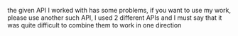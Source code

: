 the given API I worked with has some problems, if you want to use my work, please use another such API, I used 2 different APIs and I must say that it was quite difficult to combine them to work in one direction